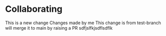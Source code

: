 # Collaborating
This is a new change
Changes made by me
This change is from test-branch will merge it to main by raising a PR
sdfjslfkjsdflsdflk
